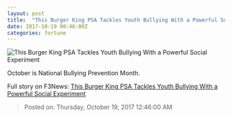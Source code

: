 ```yaml
---
layout: post
title:  "This Burger King PSA Tackles Youth Bullying With a Powerful Social Experiment"
date: 2017-10-19 00:46:00Z
categories: fortune
---
```


![This Burger King PSA Tackles Youth Bullying With a Powerful Social Experiment](https://fortunedotcom.files.wordpress.com/2016/09/458036806.jpg)

October is National Bullying Prevention Month.


Full story on F3News: [This Burger King PSA Tackles Youth Bullying With a Powerful Social Experiment](http://www.f3nws.com/n/FQJjj)

> Posted on: Thursday, October 19, 2017 12:46:00 AM
